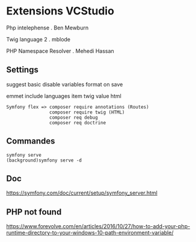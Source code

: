 # Extensions VCStudio

Php intelephense . Ben Mewburn

Twig language 2 . mblode

PHP Namespace Resolver . Mehedi Hassan

## Settings
suggest basic disable variables
format on save

emmet include languages
item twig value html
```shell
Symfony flex => composer require annotations (Routes)
                composer require twig (HTML)
                composer req debug
                composer req doctrine
```
## Commandes
```shell
symfony serve
(background)symfony serve -d
```
## Doc
https://symfony.com/doc/current/setup/symfony_server.html
## PHP not found
https://www.forevolve.com/en/articles/2016/10/27/how-to-add-your-php-runtime-directory-to-your-windows-10-path-environment-variable/

